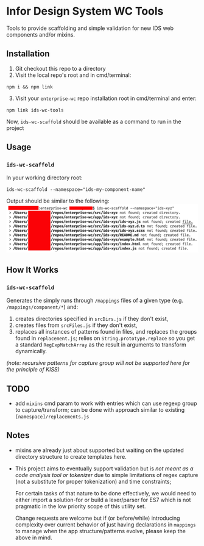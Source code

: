 # Infor Design System WC Tools

Tools to provide scaffolding and simple validation for new IDS web components and/or mixins.

## Installation

1. Git checkout this repo to a directory
2. Visit the local repo's root and in cmd/terminal:
```shell
npm i && npm link
```
3. Visit your `enterprise-wc` repo installation root in cmd/terminal and enter:
```shell
npm link ids-wc-tools
```
Now, `ids-wc-scaffold` should be available as a command to run in the project


## Usage

### `ids-wc-scaffold`

In your working directory root:

```shell
ids-wc-scaffold --namespace="ids-my-component-name"
```
Output should be similar to the following:
![](./doc/sample-output.png)

## How It Works

### `ids-wc-scaffold`
Generates the simply runs through `/mappings` files of a given type (e.g. `/mappings/component/*`) and:
  1. creates directories specified in `srcDirs.js` if they don't exist,
  2. creates files from `srcFiles.js` if they don't exist,
  3. replaces all instances of patterns found in files, and replaces the groups found in `replacement.js`; relies on `String.prototype.replace` so you get a standard `RegExpMatchArray` as the result in arguments to transform dynamically.

  *(note: recursive patterns for capture group will not be supported here for the principle of KISS)*


  ## TODO
  - add `mixins` cmd param to work with entries which can use regexp group to capture/transform;  can be done with approach similar to existing `[namespace]/replacements.js`

## Notes
- mixins are already just about supported but waiting on the updated directory structure to create templates here.

- This project aims to eventually support validation but is *not meant as a code analysis tool or tokenizer* due to simple limitations of regex capture (not a substitute for proper tokenization) and time constraints;

  For certain tasks of that nature to be done effectively, we would need to either import a solution-for or build a lexer/parser for ES7 which is not pragmatic in the low priority scope of this utility set.

  Change requests are welcome but if (or before/while) introducing complexity over current behavior of just having declarations in `mappings` to manage when the app structure/patterns evolve, please keep the above in mind.